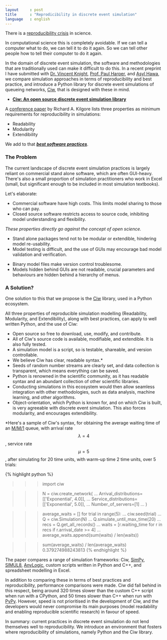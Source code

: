 ```yaml
---
layout     : post
title      : "Reprodicibility in discrete event simulation"
language   : english
---
```


There is a
[reproducibility crisis](http://www.bbc.co.uk/news/science-environment-39054778)
in science.

In computational science this is completely avoidable.
If we can tell a computer what to do, we can tell it to do it again.
So we can tell other people how to tell their computer to do it again.

In the domain of discrete event simulation, the software and methodologies that
are traditionally used can make it difficult to do this.
In a recent preprint I have submitted with
[Dr. Vincent Knight](http://vknight.org/),
[Prof. Paul Harper](http://www.profpaulharper.com/), and
[Asyl Hawa](http://asylhawa.com/), we compare simulation approaches in terms of
reproducibility and best practice, and introduce a Python library for discrete
event simulations of queueing networks,
[Ciw](http://ciw.readthedocs.io/en/latest/), that is designed with these in
mind.

+ [**Ciw: An open source discrete event simulation library**](https://arxiv.org/abs/1710.03561)

A [conference paper](https://pdfs.semanticscholar.org/2bfc/94644b45d73d9f63f0402d8c3191d0e0e154.pdf)
by Richard A. Kilgore lists three properties as minimum requirements for
reproducibility in simulations:

+ Readability
+ Modularity
+ Extendibility

We add to that [***best software practices***](http://journals.plos.org/plosbiology/article?id=10.1371/journal.pbio.1001745).

### The Problem

The current landscape of discrete event simulation practices is largely reliant
on commercial stand alone software, which are often GUI-heavy.
There's also a small proportion of simulation practitioners who work in Excel
(small, but significant enough to be included in most simulation textbooks).

Let's elaborate:

+ Commercial software have high costs. This limits model sharing to those who
can pay.
+ Closed source software restricts access to source code, inhibiting model
understanding and flexibility.

*These properties directly go against the concept of open science.*

+ Stand alone packages tend not to be modular or extendible, hindering model
re-usability.
+ Model testing is difficult, and the use of GUIs may encourage bad model
validation and verification.
* Binary model files make version control troublesome.
* Models hidden behind GUIs are not readable, crucial parameters and behaviours
are hidden behind a hierarchy of menus.

### A Solution?

One solution to this that we propose is the [Ciw](http://ciw.readthedocs.io/en/latest/)
library, used in a Python ecosystem.

All three properties of reproducible simulation modelling (Readability,
Modularity, and Extendibility), along with best practices, can apply to well
written Python, and the use of Ciw:

+ Open source so free to download, use, modify, and contribute.
+ All of Ciw's source code is available, modifiable, and extendible. It is also
fully tested.
+ A simulation model is a script, so is testable, shareable, and version
controllable.
+ We believe Ciw has clear, readable syntax.*
+ Seeds of random number streams are clearly set, and data collection is
transparent, which means everything can be saved.
+ Python is renowned in the scientific community, as it has readable syntax and
an abundant collection of other scientific libraries.
+ Conducting simulations in this ecosystem would then allow seamless integration
with other methodologies, such as data analysis, machine learning, and other
algorithms.
+ Object-orientation, which Python is known for, and on which Ciw is built, is
very agreeable with discrete event simulation. This also forces modularity, and
encourages extendibility.

*Here's a sample of Ciw's syntax, for obtaining the average waiting time of an
[M/M/1](http://ciw.readthedocs.io/en/latest/Background/kendall.html) queue,
with arrival rate $$\lambda = 4$$, service rate $$\mu = 5$$, after simulating
for 20 time units, with warm-up time 2 time units, over 5 trials:

{% highlight python %}
>>> import ciw

>>> N = ciw.create_network(
...     Arrival_distributions=[['Exponential', 4.0]],
...     Service_distributions=[['Exponential', 5.0]],
...     Number_of_servers=[1]
... )

>>> average_waits = []
>>> for trial in range(5):
...     ciw.seed(trial)
...     Q = ciw.Simulation(N)
...     Q.simulate_until_max_time(20)
...     recs = Q.get_all_records()
...     waits = [r.waiting_time for r in recs if r.arrival_date >= 4]
...     average_waits.append(sum(waits) / len(waits))

>>> sum(average_waits) / len(average_waits)
0.379274988243813
{% endhighlight %}

The paper compares a range of simulation frameworks: Ciw,
[SimPy](https://simpy.readthedocs.io/en/latest/),
[SIMUL8](https://www.simul8.com/), [AnyLogic](https://www.anylogic.com/), custom
scripts written in Python and C++, and spreadsheet modelling in Excel.

In addition to comparing these in terms of best practices and reproducibility,
performance comparisons were made.
Ciw did fall behind in this respect, being around 320 times slower than the
custom C++ script when run with a CPython, and 50 times slower than C++ when run
with [PyPy](https://pypy.org/).
However, speed is not prioritised in the development of Ciw, and the developers
would never compromise its main purposes (model readability and enabling
reproducible scientific research) in favour of speed.

In summary: current practices in discrete event simulation do not lend
themselves well to reproducibility. We introduce an environment that fosters
where reproducibility of simulations, namely Python and the Ciw library.
